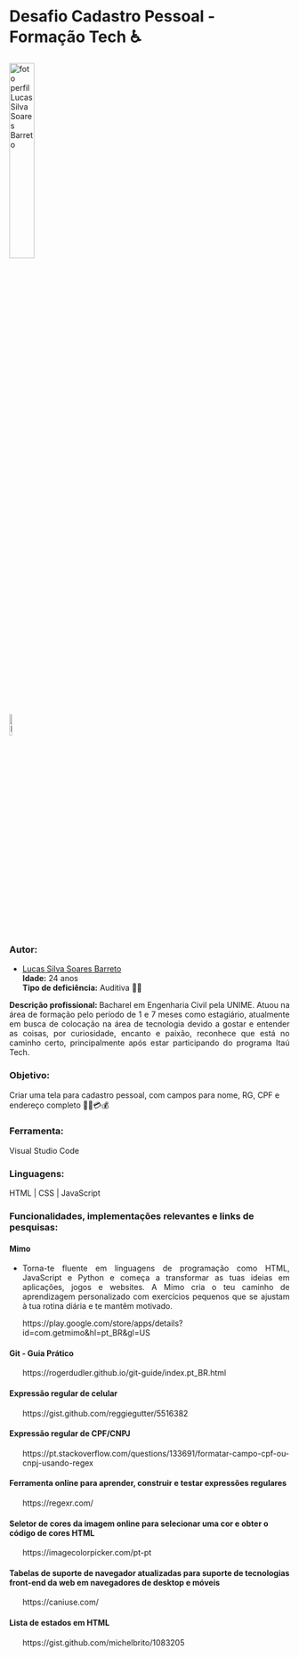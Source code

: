 # Desafio Cadastro Pessoal - Formação Tech ♿
<img src="https://gamanews.netlify.app/assets/img/imgPerfil/Transparentes/Lucas_Silva.png" alt="foto perfil Lucas Silva Soares Barreto" width=30%> <br>
<a href="https://www.linkedin.com/in/luooz/" target="_blank"> <img src="https://gamanews.netlify.app/assets/img/icon-linked/linkedin.png" alt="LinkedIn Lucas Silva Soares Barreto" width=10%></a>
### Autor:
- [Lucas Silva Soares Barreto](https://github.com/Luooz)<br>
<strong>Idade:</strong> 24 anos <br>
<strong>Tipo de deficiência:</strong> Auditiva 🧏‍♂️ <br>
<p align=justify><strong>Descrição profissional: </strong> Bacharel em Engenharia Civil pela UNIME. Atuou na área de formação pelo período de 1 e 7 meses como estagiário, atualmente em busca de colocação na área de tecnologia devido a gostar e entender as coisas, por curiosidade, encanto e paixão, reconhece que está no caminho certo, principalmente após estar participando do programa Itaú Tech. </p>

### Objetivo:

Criar uma tela para cadastro pessoal, com campos para nome, RG, CPF e endereço completo 📱💸💳💰<br>

### Ferramenta:
Visual Studio Code

### Linguagens: 
HTML | CSS | JavaScript

### Funcionalidades, implementações relevantes e links de pesquisas:
  
#### Mimo 
<ul> <li> <p align=justify> Torna-te fluente em linguagens de programação como HTML, JavaScript e Python e começa a transformar as tuas ideias em aplicações, jogos e websites. A Mimo cria o teu caminho de aprendizagem personalizado com exercícios pequenos que se ajustam à tua rotina diária e te mantêm motivado. </p>
https://play.google.com/store/apps/details?id=com.getmimo&hl=pt_BR&gl=US </ul></li>
  
#### Git - Guia Prático 
 <ul> https://rogerdudler.github.io/git-guide/index.pt_BR.html </ul>
  
#### Expressão regular de celular

<ul> https://gist.github.com/reggiegutter/5516382 </ul>

#### Expressão regular de CPF/CNPJ 

<ul> https://pt.stackoverflow.com/questions/133691/formatar-campo-cpf-ou-cnpj-usando-regex </ul>
  
#### Ferramenta online para aprender, construir e testar expressões regulares

<ul> https://regexr.com/ </ul>
  
#### Seletor de cores da imagem online para selecionar uma cor e obter o código de cores HTML 

<ul> https://imagecolorpicker.com/pt-pt </ul>
 
#### Tabelas de suporte de navegador atualizadas para suporte de tecnologias front-end da web em navegadores de desktop e móveis

<ul> https://caniuse.com/ </ul>
  
#### Lista de estados em HTML

<ul> https://gist.github.com/michelbrito/1083205 </ul>

